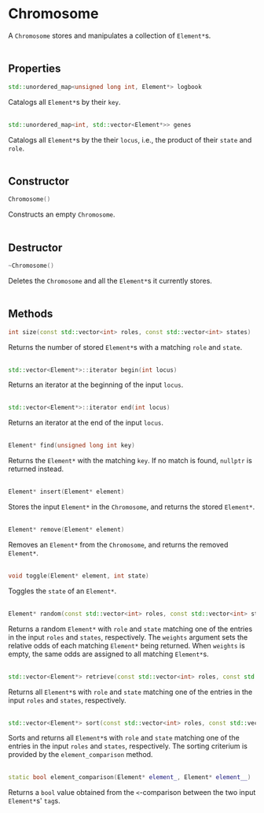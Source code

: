 # Chromosome

 A `Chromosome` stores and manipulates a collection of `Element*`s.  
 &nbsp;


## Properties

```C++
std::unordered_map<unsigned long int, Element*> logbook
```

Catalogs all `Element*`s by their `key`.  
&nbsp;


```C++
std::unordered_map<int, std::vector<Element*>> genes
```

Catalogs all `Element*`s by the their `locus`, i.e., the product of their `state` and `role`.  
&nbsp;


## Constructor

```C++
Chromosome()
```

Constructs an empty `Chromosome`.  
&nbsp;


## Destructor

```C++
~Chromosome()
```

Deletes the `Chromosome` and all the `Element*`s it currently stores.  
&nbsp;


## Methods

```C++
int size(const std::vector<int> roles, const std::vector<int> states)
```

Returns the number of stored `Element*`s with a matching `role` and `state`.  
&nbsp;


```C++
std::vector<Element*>::iterator begin(int locus)
```

Returns an iterator at the beginning of the input `locus`.  
&nbsp;


```C++
std::vector<Element*>::iterator end(int locus)
```

Returns an iterator at the end of the input `locus`.  
&nbsp;


```C++
Element* find(unsigned long int key)
```

Returns the `Element*` with the matching `key`. If no match is found, `nullptr` is returned instead.  
&nbsp;


```C++
Element* insert(Element* element)
```

Stores the input `Element*` in the `Chromosome`, and returns the stored `Element*`.  
&nbsp;


```C++
Element* remove(Element* element)
```

Removes an `Element*` from the `Chromosome`, and returns the removed `Element*`.  
&nbsp;


```C++
void toggle(Element* element, int state)
```

Toggles the `state` of an `Element*`.  
&nbsp;


```C++
Element* random(const std::vector<int> roles, const std::vector<int> states, const std::vector<double> weights)
```

Returns a random `Element*` with `role` and `state` matching one of the entries in the input `roles` and `states`, respectively. The `weights` argument sets the relative odds of each matching `Element*` being returned. When `weights` is empty, the same odds are assigned to all matching `Element*`s.  
&nbsp;


```C++
std::vector<Element*> retrieve(const std::vector<int> roles, const std::vector<int> states)
```

Returns all `Element*`s with `role` and `state` matching one of the entries in the input `roles` and `states`, respectively.  
&nbsp;


```C++
std::vector<Element*> sort(const std::vector<int> roles, const std::vector<int> states)
```

Sorts and returns all `Element*`s with `role` and `state` matching one of the entries in the input `roles` and `states`, respectively. The sorting criterium is provided by the `element_comparison` method.  
&nbsp;


```C++
static bool element_comparison(Element* element_, Element* element__)
```

Returns a `bool` value obtained from the `<`-comparison between the two input `Element*`s' `tag`s.  
&nbsp;
